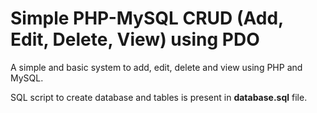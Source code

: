 Simple PHP-MySQL CRUD (Add, Edit, Delete, View) using PDO
========

A simple and basic system to add, edit, delete and view using PHP and MySQL. 

SQL script to create database and tables is present in **database.sql** file.


